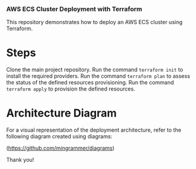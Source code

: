 ### AWS ECS Cluster Deployment with Terraform
This repository demonstrates how to deploy an AWS ECS cluster using Terraform.

# Steps
Clone the main project repository.
Run the command `terraform init` to install the required providers.
Run the command `terraform plan` to assess the status of the defined resources provisioning.
Run the command `terraform apply` to provision the defined resources.

# Architecture Diagram
For a visual representation of the deployment architecture, refer to the following diagram created using diagrams:

(https://github.com/mingrammer/diagrams)

Thank you!

